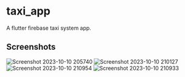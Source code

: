 # taxi_app

A flutter firebase taxi system app.

## Screenshots 


![Screenshot 2023-10-10 205740](https://github.com/KazunguDev/taxi_app/assets/88532016/454af0d1-a61c-4454-874e-92eb50b85a12)
![Screenshot 2023-10-10 210127](https://github.com/KazunguDev/taxi_app/assets/88532016/d009f3fe-1748-47ef-9cf4-65ae0099cf78)
![Screenshot 2023-10-10 210954](https://github.com/KazunguDev/taxi_app/assets/88532016/a1ba3bc4-52d1-4a34-9d3a-b93d094bd45c)
![Screenshot 2023-10-10 210933](https://github.com/KazunguDev/taxi_app/assets/88532016/794107b8-3559-4704-a2ed-9705e0b40d60)
